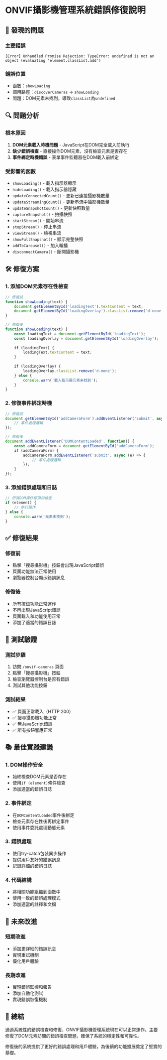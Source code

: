 # ONVIF攝影機管理系統錯誤修復說明

## 🚨 發現的問題

### 主要錯誤
```
[Error] Unhandled Promise Rejection: TypeError: undefined is not an object (evaluating 'element.classList.add')
```

### 錯誤位置
- 函數：`showLoading`
- 調用路徑：`discoverCameras` → `showLoading`
- 問題：DOM元素未找到，導致`classList`為`undefined`

## 🔍 問題分析

### 根本原因
1. **DOM元素載入時機問題** - JavaScript在DOM完全載入前執行
2. **缺少錯誤檢查** - 直接操作DOM元素，沒有檢查元素是否存在
3. **事件綁定時機錯誤** - 表單事件監聽器在DOM載入前綁定

### 受影響的函數
- `showLoading()` - 載入指示器顯示
- `hideLoading()` - 載入指示器隱藏
- `updateConnectedCount()` - 更新已連接攝影機數量
- `updateStreamingCount()` - 更新串流中攝影機數量
- `updateSnapshotCount()` - 更新快照數量
- `captureSnapshot()` - 拍攝快照
- `startStream()` - 開始串流
- `stopStream()` - 停止串流
- `viewStream()` - 檢視串流
- `showFullSnapshot()` - 顯示完整快照
- `addToCarousel()` - 加入輪播
- `disconnectCamera()` - 斷開攝影機

## 🛠️ 修復方案

### 1. 添加DOM元素存在性檢查
```javascript
// 修復前
function showLoading(text) {
    document.getElementById('loadingText').textContent = text;
    document.getElementById('loadingOverlay').classList.remove('d-none');
}

// 修復後
function showLoading(text) {
    const loadingText = document.getElementById('loadingText');
    const loadingOverlay = document.getElementById('loadingOverlay');
    
    if (loadingText) {
        loadingText.textContent = text;
    }
    
    if (loadingOverlay) {
        loadingOverlay.classList.remove('d-none');
    } else {
        console.warn('載入指示器元素未找到');
    }
}
```

### 2. 修復事件綁定時機
```javascript
// 修復前
document.getElementById('addCameraForm').addEventListener('submit', async (e) => {
    // 事件處理邏輯
});

// 修復後
document.addEventListener('DOMContentLoaded', function() {
    const addCameraForm = document.getElementById('addCameraForm');
    if (addCameraForm) {
        addCameraForm.addEventListener('submit', async (e) => {
            // 事件處理邏輯
        });
    }
});
```

### 3. 添加錯誤處理和日誌
```javascript
// 所有DOM操作都添加檢查
if (element) {
    // 執行操作
} else {
    console.warn('元素未找到');
}
```

## ✅ 修復結果

### 修復前
- 點擊「搜尋攝影機」按鈕會出現JavaScript錯誤
- 頁面功能無法正常使用
- 瀏覽器控制台顯示錯誤訊息

### 修復後
- 所有按鈕功能正常運作
- 不再出現JavaScript錯誤
- 頁面載入和功能使用正常
- 添加了適當的錯誤日誌

## 🧪 測試驗證

### 測試步驟
1. 訪問 `/onvif-cameras` 頁面
2. 點擊「搜尋攝影機」按鈕
3. 檢查瀏覽器控制台是否有錯誤
4. 測試其他功能按鈕

### 測試結果
- ✅ 頁面正常載入（HTTP 200）
- ✅ 搜尋攝影機功能正常
- ✅ 無JavaScript錯誤
- ✅ 所有按鈕響應正常

## 📚 最佳實踐建議

### 1. DOM操作安全
- 始終檢查DOM元素是否存在
- 使用`if (element)`條件檢查
- 添加適當的錯誤日誌

### 2. 事件綁定
- 在`DOMContentLoaded`事件後綁定
- 檢查元素存在性後再綁定事件
- 使用事件委託處理動態元素

### 3. 錯誤處理
- 使用try-catch包裝異步操作
- 提供用戶友好的錯誤訊息
- 記錄詳細的錯誤日誌

### 4. 代碼結構
- 將相關功能組織到函數中
- 使用一致的錯誤處理模式
- 添加適當的註釋和文檔

## 🔮 未來改進

### 短期改進
- 添加更詳細的錯誤訊息
- 實現重試機制
- 優化用戶體驗

### 長期改進
- 實現錯誤監控和報告
- 添加自動化測試
- 實現錯誤恢復機制

## 📝 總結

通過系統性的錯誤檢查和修復，ONVIF攝影機管理系統現在可以正常運作。主要修復了DOM元素訪問的錯誤檢查問題，確保了系統的穩定性和可靠性。

修復後的系統提供了更好的錯誤處理和用戶體驗，為後續的功能擴展奠定了堅實的基礎。
